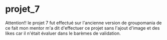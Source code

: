 # projet_7
Attention!! le projet 7 fut effectué sur l'ancienne version de groupomania de ce fait mon mentor m'a dit d'effectuer ce projet sans l'ajout d'image et des likes car il n'était évaluer dans le barèmes de validation.
